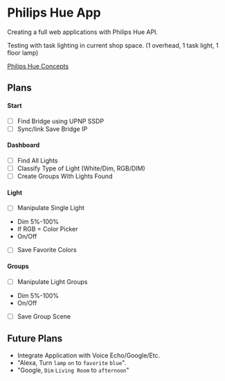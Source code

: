 # Philips Hue App
Creating a full web applications with Philips Hue API.

Testing with task lighting in current shop space. (1 overhead, 1 task light, 1 floor lamp)

[Philips Hue Concepts](https://developers.meethue.com/documentation/core-concepts)

## Plans

#### Start
- [ ] Find Bridge using UPNP SSDP
- [ ] Sync/link Save Bridge IP

#### Dashboard
- [ ] Find All Lights
- [ ] Classify Type of Light (White/Dim, RGB/DIM)
- [ ] Create Groups With Lights Found

#### Light
- [ ] Manipulate Single Light
 - Dim 5%-100%
 - If RGB = Color Picker
 - On/Off  
- [ ] Save Favorite Colors

#### Groups
- [ ] Manipulate Light Groups
 - Dim 5%-100%
 - On/Off
- [ ] Save Group Scene

## Future Plans
- Integrate Application with Voice Echo/Google/Etc.
- "Alexa, Turn `lamp` `on` to `favorite` `blue`".
- "Google, `Dim` `Living Room` to `afternoon`"

